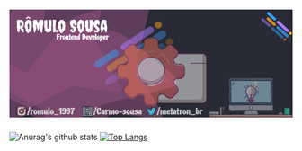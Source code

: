 # ![Github-cover](assets/github-cover.png)

![Anurag's github stats](https://github-readme-stats.vercel.app/api?username=Carmo-sousa&theme=dracula&hide=contribs)
[![Top Langs](https://github-readme-stats.vercel.app/api/top-langs/?username=Carmo-sousa&layout=compact&theme=dracula)](https://github.com/anuraghazra/github-readme-stats)

